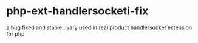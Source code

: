 # php-ext-handlersocketi-fix
a bug fixed and stable , vary used in real product  handlersocket extension for php
